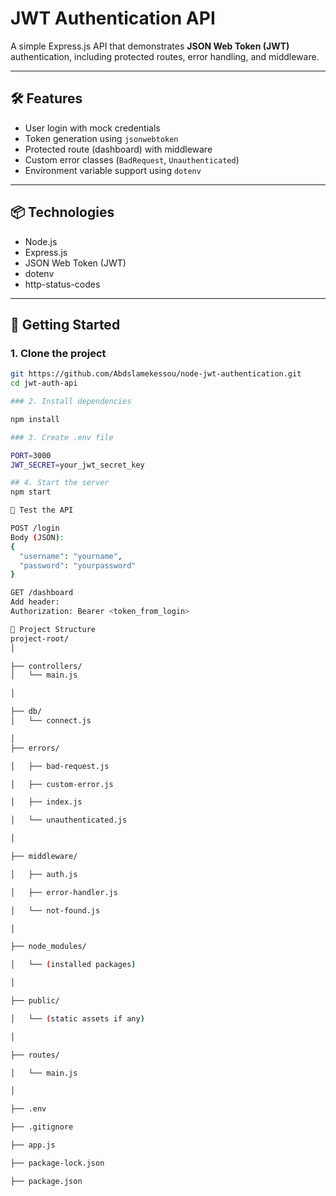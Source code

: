 # JWT Authentication API

A simple Express.js API that demonstrates **JSON Web Token (JWT)** authentication, including protected routes, error handling, and middleware.

---

## 🛠 Features

- User login with mock credentials
- Token generation using `jsonwebtoken`
- Protected route (dashboard) with middleware
- Custom error classes (`BadRequest`, `Unauthenticated`)
- Environment variable support using `dotenv`

---

## 📦 Technologies

- Node.js
- Express.js
- JSON Web Token (JWT)
- dotenv
- http-status-codes

---

## 🚀 Getting Started

### 1. Clone the project

```bash
git https://github.com/Abdslamekessou/node-jwt-authentication.git
cd jwt-auth-api

### 2. Install dependencies

npm install

### 3. Create .env file

PORT=3000
JWT_SECRET=your_jwt_secret_key

## 4. Start the server
npm start

🧪 Test the API

POST /login
Body (JSON):
{
  "username": "yourname",
  "password": "yourpassword"
}

GET /dashboard
Add header:
Authorization: Bearer <token_from_login>

🧩 Project Structure
project-root/
│

├── controllers/
│   └── main.js

│

├── db/
│   └── connect.js

│
├── errors/

│   ├── bad-request.js

│   ├── custom-error.js

│   ├── index.js

│   └── unauthenticated.js

│

├── middleware/

│   ├── auth.js

│   ├── error-handler.js

│   └── not-found.js

│

├── node_modules/

│   └── (installed packages)

│

├── public/

│   └── (static assets if any)

│

├── routes/

│   └── main.js

│

├── .env

├── .gitignore

├── app.js

├── package-lock.json

├── package.json




